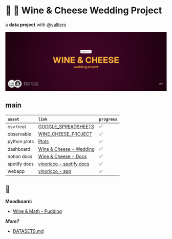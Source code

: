 <!-- # Data [![WinFlow](./hero.png)](./logo.png) -->

# :wine_glass: :cheese: Wine & Cheese Wedding Project

a **data project** with [@valliero](https://github.com/valliero)

![screenshot](./thumbnail.png)

## main

| `asset`      | `link`                                                                                                                                        | `progress` |
| :----------- | :-------------------------------------------------------------------------------------------------------------------------------------------- | ---------- |
| csv treat    | [GOOGLE_SPREADSHEETS](https://docs.google.com/spreadsheets/d/1OTsCz15OqcMYAUeocgRIJ4vI7FUmMdqmYFWqpUegPbo/edit?gid=1294421884#gid=1294421884) | ✅         |
| observable   | [WINE_CHEESE_PROJECT](https://observablehq.com/d/1c5678d8c785067e)                                                                            | ✅         |
| python plots | [Plots](https://github.com/trindaderose/winecheese/blob/main/plots.ipynb)                                                                     | ✅         |
| dashboard    | [Wine & Cheese - Wedding](https://lookerstudio.google.com/reporting/ff047734-c9ed-41e2-a621-7f6afabbce32)                                     | ✅         |
| notion docs  | [Wine & Cheese - Docs](https://valliero.notion.site/Wine-And-Cheese-Wedding-b9658ee0ab2b4ad0804d4445f5fd41d6)                                | ✅         |
| spotify docs | [vinoricco - spotify docs](./DOCS_SPOTIFY.md)                                                                                                 | ✅         |
| webapp       | [vinoricco - app](https://vinoricco.com)                                                                                                      | ✅         |

## :thought_balloon:

**Moodboard:**

-   [Wine & Math - Pudding](https://pudding.cool/2021/03/wine-model/)

**_More?_**

-   [DATASETS.md](./DATASETS.md)
